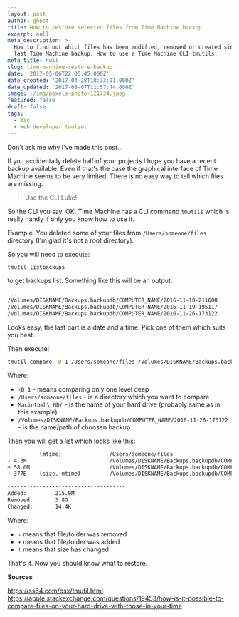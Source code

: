 ```yaml
---
layout: post
author: ghost
title: How to restore selected files from Time Machine backup
excerpt: null
meta_description: >-
  How to find out which files has been modified, removed or created since your
  last Time Machine backup. How to use a Time Machine CLI tmutils.
meta_title: null
slug: time-machine-restore-backup
date: '2017-05-06T22:05:45.000Z'
date_created: '2017-04-28T18:33:01.000Z'
date_updated: '2017-05-07T11:57:44.000Z'
image: ./img/pexels-photo-121734.jpeg
featured: false
draft: false
tags:
  - mac
  - Web developer toolset
---
```

Don't ask me why I've made this post...

If you accidentally delete half of your projects I hope you have a recent backup available. Even if that's the case the graphical interface of Time Machine seems to be very limited. There is no easy way to tell which files are missing.

> Use the CLI Luke!

So the CLI you say. OK.
Time Machine has a CLI command `tmutils` which is really handy if only you know how to use it.

Example.
You deleted some of your files from `/Users/someone/files` directory (I'm glad it's not a root directory).

So you will need to execute:
```bash
tmutil listbackups
```
to get backups list. Something like this will be an output:
```bash
...
/Volumes/DISKNAME/Backups.backupdb/COMPUTER_NAME/2016-11-10-211600
/Volumes/DISKNAME/Backups.backupdb/COMPUTER_NAME/2016-11-19-195117
/Volumes/DISKNAME/Backups.backupdb/COMPUTER_NAME/2016-11-26-173122
```
Looks easy, the last part is a date and a time. Pick one of them which suits you best.

Then execute:
```bash
tmutil compare -D 1 /Users/someone/files /Volumes/DISKNAME/Backups.backupdb/COMPUTER_NAME/2016-11-26-173122/Macintosh\ HD/Users/someone/files
```
Where:

- `-D 1` - means comparing only one level deep
- `/Users/someone/files` - is a directory which you want to compare
- `Macintosh\ HD/` - is the name of your hard drive (probably same as in this example)
- `/Volumes/DISKNAME/Backups.backupdb/COMPUTER_NAME/2016-11-26-173122` - is the name/path of choosen backup

Then you will get a list which looks like this:
```bash
!         (mtime)               /Users/someone/files
- 4.3M                          /Volumes/DISKNAME/Backups.backupdb/COMPUTER_NAME/2017-04-23-133603/Macintosh HD/Users/someone/files/file_name
+ 58.0M                         /Volumes/DISKNAME/Backups.backupdb/COMPUTER_NAME/2017-04-23-133603/Macintosh HD/Users/someone/files/file_name
! 377B    (size, mtime)         /Volumes/DISKNAME/Backups.backupdb/COMPUTER_NAME/2017-04-23-133603/Macintosh HD/Users/someone/files/file.name

-------------------------------------
Added:         215.9M
Removed:       3.8G
Changed:       14.4K
```
Where:

- `-` means that file/folder was removed
- `+` means that file/folder was added
- `!` means that size has changed

That's it. Now you should know what to restore.


**Sources**

https://ss64.com/osx/tmutil.html
https://apple.stackexchange.com/questions/19453/how-is-it-possible-to-compare-files-on-your-hard-drive-with-those-in-your-time

